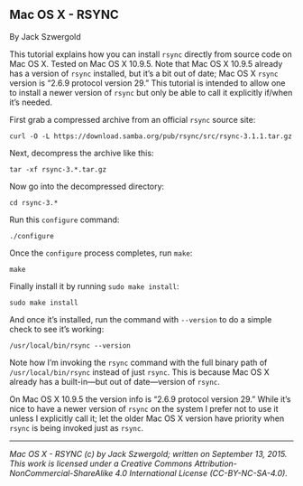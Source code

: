 ## Mac OS X - RSYNC

By Jack Szwergold

This tutorial explains how you can install `rsync` directly from source code on Mac OS X. Tested on Mac OS X 10.9.5. Note that Mac OS X 10.9.5 already has a version of `rsync` installed, but it’s a bit out of date; Mac OS X `rsync` version is “2.6.9  protocol version 29.” This tutorial is intended to allow one to install a newer version of `rsync` but only be able to call it explicitly if/when it’s needed.

First grab a compressed archive from an official `rsync` source site:

	curl -O -L https://download.samba.org/pub/rsync/src/rsync-3.1.1.tar.gz

Next, decompress the archive like this:

	tar -xf rsync-3.*.tar.gz

Now go into the decompressed directory:

	cd rsync-3.*
	
Run this `configure` command:

	./configure

Once the `configure` process completes, run `make`:

	make

Finally install it by running `sudo make install`:

	sudo make install	

And once it’s installed, run the command with `--version` to do a simple check to see it’s working:

	/usr/local/bin/rsync --version

Note how I’m invoking the `rsync` command with the full binary path of `/usr/local/bin/rsync` instead of just `rsync`. This is because Mac OS X already has a built-in—but out of date—version of `rsync`.

On Mac OS X 10.9.5 the version info is “2.6.9  protocol version 29.” While it’s nice to have a newer version of `rsync` on the system I prefer not to use it unless I explicitly call it; let the older Mac OS X version have priority when `rsync` is being invoked just as `rsync`.

***

*Mac OS X - RSYNC (c) by Jack Szwergold; written on September 13, 2015. This work is licensed under a Creative Commons Attribution-NonCommercial-ShareAlike 4.0 International License (CC-BY-NC-SA-4.0).*